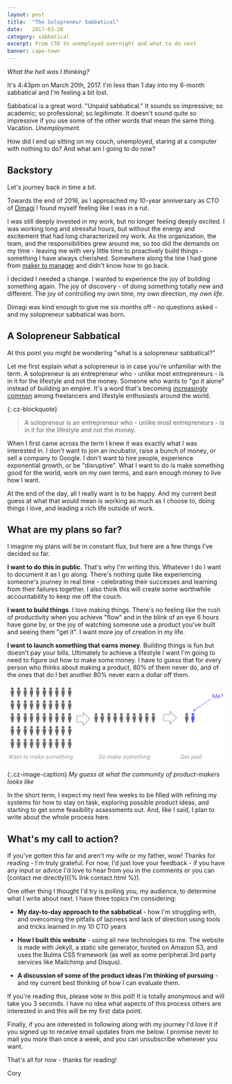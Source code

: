 ```yaml
---
layout: post
title:  "The Solopreneur Sabbatical"
date:   2017-03-28
category: sabbatical
excerpt: From CTO to unemployed overnight and what to do next
banner: cape-town
---
```

*What the hell was I thinking?*

It's 4:43pm on March 20th, 2017. I'm less than 1 day into my 6-month sabbatical and I'm feeling a bit lost.

Sabbatical is a great word. "Unpaid sabbatical." It sounds so impressive; so academic; so professional; so *legitimate*.
It doesn't sound quite so impressive if you use some of the other words that mean the same thing. Vacation. *Unemployment*.

How did I end up sitting on my couch, unemployed, staring at a computer with nothing to do? And what am I going to do now?

## Backstory

Let's journey back in time a bit.

Towards the end of 2016, as I approached my 10-year anniversary as CTO of [Dimagi](http://dimagi.com/) I found myself feeling like I was in a rut.

I was still deeply invested in my work, but no longer feeling deeply excited.
I was working long and stressful hours, but without the energy and excitement that had long characterized my work.
As the organization, the team, and the responsibilities grew around me, so too did the demands on my time -
leaving me with very little time to proactively build things - something I have always cherished.
Somewhere along the line I had gone from [maker to manager](http://www.paulgraham.com/makersschedule.html) and didn't know how to go back.

I decided I needed a change. I wanted to experience the joy of building something again.
The joy of discovery - of doing something totally new and different.
The joy of controlling my own time, my own direction, *my own life*.

Dimagi was kind enough to give me six months off - no questions asked - and my solopreneur sabbatical was born.

## A Solopreneur Sabbatical

At this point you might be wondering "what is a solopreneur sabbatical?"

Let me first explain what a solopreneur is in case you're unfamiliar with the term.
A solopreneur is an entrepreneur who - unlike most entrepreneurs - is in it for the lifestyle and not the money.
Someone who wants to "go it alone" instead of building an empire.
It's a word that's becoming [increasingly](https://www.entrepreneur.com/article/245766) [common](https://smartsolos.com/solopreneurs-and-entrepreneurs-difference/) among freelancers and lifestyle enthusiasts around the world.

{:.cz-blockquote}
> A solopreneur is an entrepreneur who  - unlike most entrepreneurs - is in it for the lifestyle and not the money.

When I first came across the term I knew it was exactly what I was interested in.
I don't want to join an incubator, raise a bunch of money, or sell a company to Google.
I don't want to hire people, experience exponential growth, or be "disruptive".
What I want to do is make something good for the world, work on my own terms, and earn enough money to live how I want.

At the end of the day, all I really want is to be happy.
And my current best guess at what that would mean is working as much as I choose to, doing things I love, and leading a rich life outside of work.

## What are my plans so far?

I imagine my plans will be in constant flux, but here are a few things I've decided so far.

**I want to do this in public**. That's why I'm writing this. Whatever I do I want to document it as I go along. There's nothing quite like experiencing someone's journey in real time - celebrating their successes and learning from their failures together. I also think this will create some worthwhile accountability to keep me off the couch.

**I want to build things**. I love making things. There's no feeling like the rush of productivity when you achieve "flow" and in the blink of an eye 6 hours have gone by, or the joy of watching someone use a product you've built and seeing them "get it". I want more joy of creation in my life.

**I want to launch something that earns money**. Building things is fun but doesn't pay your bills. Ultimately to achieve a lifestyle I want I'm going to need to figure out how to make some money. I have to guess that for every person who thinks about making a product, 80% of them never do, and of the ones that do I bet another 80% never earn a dollar off them.

![The product builder funnel](/images/solopreneurial-sabbatical/entrepreneur-model.png)

{:.cz-image-caption}
*My guess at what the community of product-makers looks like*


In the short term, I expect my next few weeks to be filled with refining my systems for how to stay on task, exploring possible product ideas, and starting to get some feasibility assessments out. And, like I said, I plan to write about the whole process here.

## What's my call to action?

If you've gotten this far and aren't my wife or my father, wow! Thanks for reading - I'm truly grateful. For now, I'd just love your feedback - if you have any input or advice I'd love to hear from you in the comments or you can [contact me directly]({% link contact.html %}).

One other thing I thought I'd try is polling you, my audience, to determine what I write about next. I have three topics I'm considering:

* **My day-to-day approach to the sabbatical** - how I'm struggling with, and overcoming the pitfalls of laziness and lack of direction using tools and tricks learned in my 10 CTO years

* **How I built this website** - using all new technologies to me. The website is made with Jekyll, a static site generator, hosted on Amazon S3, and uses the Bulma CSS framework (as well as some peripheral 3rd party services like Mailchimp and Disqus).

* **A discussion of some of the product ideas I'm thinking of pursuing** - and my current best thinking of how I can evaluate them.

If you're reading this, please vote in this poll! It is totally anonymous and will take you 3 seconds. I have no idea what aspects of this process others are interested in and this will be my first data point.

Finally, if you are interested in following along with my journey I'd love it if you signed up to receive email updates from me below. I promise never to mail you more than once a week, and you can unsubscribe whenever you want.

That's all for now - thanks for reading!

Cory
